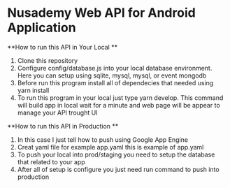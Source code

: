 # Nusademy Web API for Android Application

**How to run this API in Your Local **

1) Clone this repository 
2) Configure config/database.js into your local database environment. Here you can setup using sqlite, mysql, mysql, or event mongodb
3) Before run this program install all of dependecies that needed using yarn install
4) To run this program in your local just type yarn develop. This command will build app in local wait for a minute and web page will be appear to manage your API trought UI

**How to run this API in Production **
1) In this case I just tell how to push using Google App Engine
2) Creat yaml file for example app.yaml this is example of app.yaml
3) To push your local into prod/staging you need to setup the database that related to your app
4) After all of setup is configure you just need run command to push into production
